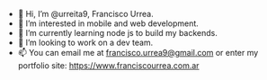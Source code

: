 - 👋 Hi, I’m @urreita9, Francisco Urrea.
- 👀 I’m interested in mobile and web development.
- 🌱 I’m currently learning node js to build my backends.
- 💞️ I’m looking to work on a dev team.
- 📫 You can email me at francisco.urrea9@gmail.com or enter my portfolio site: https://www.franciscourrea.com.ar

<!---
urreita9/urreita9 is a ✨ special ✨ repository because its `README.md` (this file) appears on your GitHub profile.
You can click the Preview link to take a look at your changes.
--->
